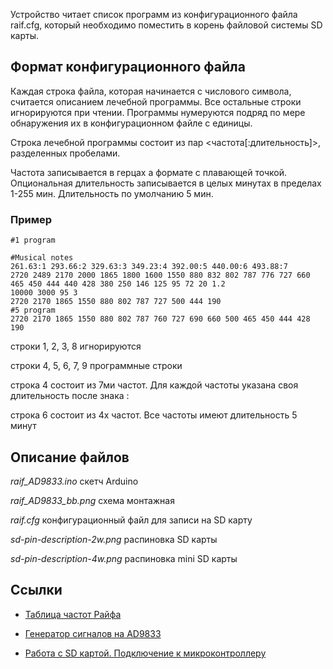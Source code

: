 Устройство читает список программ из конфигурационного файла raif.cfg, который необходимо поместить в корень файловой системы SD карты.

## Формат конфигурационного файла

Каждая строка файла, которая начинается с числового символа, считается описанием лечебной программы.
Все остальные строки игнорируются при чтении.
Программы нумеруются подряд по мере обнаружения их в конфигурационном файле с единицы.

Строка лечебной программы состоит из пар <частота[:длительность]>, разделенных пробелами.

Частота записывается в герцах а формате с плавающей точкой.
Опциональная длительность записывается в целых минутах в пределах 1-255 мин. Длительность по умолчанию 5 мин.

### Пример

```
#1 program

#Musical notes
261.63:1 293.66:2 329.63:3 349.23:4 392.00:5 440.00:6 493.88:7
2720 2489 2170 2000 1865 1800 1600 1550 880 832 802 787 776 727 660 465 450 444 440 428 380 250 146 125 95 72 20 1.2
10000 3000 95 3
2720 2170 1865 1550 880 802 787 727 500 444 190
#5 program
2720 2170 1865 1550 880 802 787 760 727 690 660 500 465 450 444 428 190
```
строки 1, 2, 3, 8 игнорируются

строки 4, 5, 6, 7, 9 программные строки

строка 4 состоит из 7ми частот. Для каждой частоты указана своя длительность после знака :

строка 6 состоит из 4х частот. Все частоты имеют длительность 5 минут

## Описание файлов
*raif_AD9833.ino* скетч Arduino

*raif_AD9833_bb.png* схема монтажная

*raif.cfg* конфигурационный файл для записи на SD карту

*sd-pin-description-2w.png* распиновка SD карты

*sd-pin-description-4w.png* распиновка mini SD карты


## Ссылки

- [Таблица частот Райфа](http://khoroshih.com/?p=8162)

- [Генератор сигналов на AD9833](https://tsibrov.blogspot.com/2018/06/ad9833.html)

- [Работа с SD картой. Подключение к микроконтроллеру](http://chipenable.ru/index.php/programming-avr/209-rabota-s-sd-kartoy-podklyuchenie-k-mikrokontrolleru-ch1.html)
